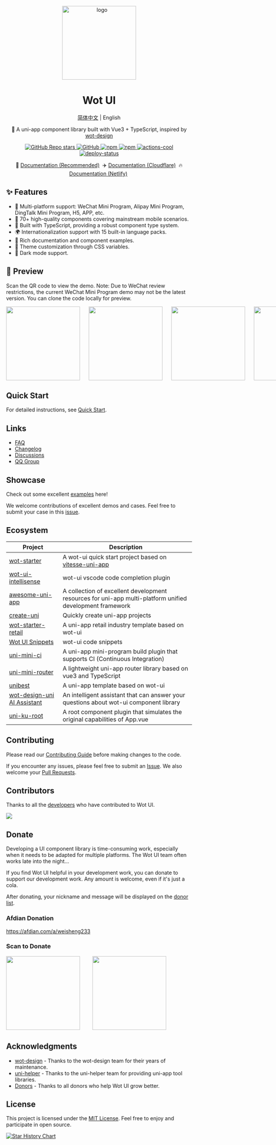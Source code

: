 <p align="center">
    <img alt="logo" src="https://wot-ui.cn/logo.png" width="200">
</p>
<h1 align="center">Wot UI</h1>

<div align="center">
<p><a href="./README.md">简体中文</a> | English</p>
</div>

<p align="center">📱 A uni-app component library built with Vue3 + TypeScript, inspired by <a href="https://github.com/jd-ftf/wot-design-mini?tab=readme-ov-file">wot-design</a></p>

<p align="center">

<a href="https://github.com/Moonofweisheng/wot-design-uni">
  <img alt="GitHub Repo stars" src="https://img.shields.io/github/stars/Moonofweisheng/wot-design-uni?logo=github&color=%234d80f0&link=https%3A%2F%2Fgithub.com%2FMoonofweisheng%2Fwot-design-uni&style=flat-square">
 </a>


<a href="https://github.com/Moonofweisheng/wot-design-uni">
  <img alt="GitHub" src="https://img.shields.io/codecov/c/github/Moonofweisheng/wot-design-uni?style=flat-square">
 </a>

<a href="https://www.npmjs.com/package/wot-design-uni">
  <img alt="npm" src="https://img.shields.io/npm/dm/wot-design-uni?logo=npm&link=https%3A%2F%2Fwww.npmjs.com%2Fpackage%2Fwot-design-uni&style=flat-square">
</a>

 <a href="https://www.npmjs.com/package/wot-design-uni">
  <img alt="npm" src="https://img.shields.io/npm/v/wot-design-uni?logo=npm&color=%234d80f0&link=https%3A%2F%2Fwww.npmjs.com%2Fpackage%2Fwot-design-uni&style=flat-square">
</a>

<a href="https://github.com/actions-cool/" target="_blank" referrerpolicy="no-referrer">
  <img src="https://img.shields.io/badge/using-actions--cool-red?style=flat-square" alt="actions-cool" />
</a>

<a href="https://app.netlify.com/sites/wot-design-uni/deploys" target="_blank" referrerpolicy="no-referrer">
  <img src="https://api.netlify.com/api/v1/badges/0991d8a9-0fb0-483b-8961-5bde066bbd50/deploy-status" alt="deploy-status" />
</a>

</p>

<p align="center">
  🚀 <a href="https://wot-ui.cn">Documentation (Recommended)</a>&nbsp;
  ✈️ <a href="https://wot-design-uni.pages.dev/">Documentation (Cloudflare)</a>&nbsp;
  🔥 <a href="https://wot-design-uni.netlify.app/">Documentation (Netlify)</a>&nbsp;
</p>

## ✨ Features

- 🎯 Multi-platform support: WeChat Mini Program, Alipay Mini Program, DingTalk Mini Program, H5, APP, etc.
- 🚀 70+ high-quality components covering mainstream mobile scenarios.
- 💪 Built with TypeScript, providing a robust component type system.
- 🌍 Internationalization support with 15 built-in language packs.
- 📖 Rich documentation and component examples.
- 🎨 Theme customization through CSS variables.
- 🍭 Dark mode support.

## 📱 Preview

Scan the QR code to view the demo. Note: Due to WeChat review restrictions, the current WeChat Mini Program demo may not be the latest version. You can clone the code locally for preview.

<p style="display:flex;gap:24px">
<img src="https://wot-ui.cn/wx.jpg" width="200" height="200"/>
<img src="https://wot-ui.cn/alipay.png" width="200" height="200" />
<img src="https://wot-ui.cn/h5.png" width="200" height="200" />
<img src="https://wot-ui.cn/android.png" width="200" height="200" />
</p>

## Quick Start

For detailed instructions, see [Quick Start](https://wot-ui.cn/guide/quick-use.html).

## Links

- [FAQ](https://wot-ui.cn/guide/common-problems.html)
- [Changelog](https://wot-ui.cn/guide/changelog.html)
- [Discussions](https://github.com/Moonofweisheng/wot-design-uni/discussions)
- [QQ Group](https://wot-ui.cn/guide/join-group.html)

## Showcase

Check out some excellent [examples](https://wot-ui.cn/guide/cases.html) here!

We welcome contributions of excellent demos and cases. Feel free to submit your case in this [issue](https://github.com/Moonofweisheng/wot-design-uni/issues/16).

## Ecosystem

| Project                                                                                                        | Description                                                 |
| ----------------------------------------------------------------------------------------------------------- | ---------------------------------------------------- |
| [wot-starter](https://github.com/wot-ui/wot-starter)                  | A wot-ui quick start project based on [vitesse-uni-app](https://github.com/uni-helper/vitesse-uni-app)     |
| [wot-ui-intellisense](https://github.com/wot-ui/wot-ui-intellisense)                  | wot-ui vscode code completion plugin     |
| [awesome-uni-app](https://github.com/uni-helper/awesome-uni-app)                                            | A collection of excellent development resources for uni-app multi-platform unified development framework            |
| [create-uni](https://github.com/uni-helper/create-uni)                                                      | Quickly create uni-app projects                                |
| [wot-starter-retail](https://github.com/Moonofweisheng/wot-starter-retail)                                  | A uni-app retail industry template based on wot-ui          |
| [Wot UI Snippets](https://marketplace.visualstudio.com/items?itemName=kiko.wot-design-uni-snippets) | wot-ui code snippets                            |
| [uni-mini-ci](https://github.com/Moonofweisheng/uni-mini-ci)                                                | A uni-app mini-program build plugin that supports CI (Continuous Integration) |
| [uni-mini-router](https://github.com/Moonofweisheng/uni-mini-router)                                        | A lightweight uni-app router library based on vue3 and TypeScript  |
| [unibest](https://github.com/unibest-tech/unibest)                                                              | A uni-app template based on wot-ui                  |
| [wot-design-uni AI Assistant](https://www.coze.cn/store/bot/7347916532258701363)                                 | An intelligent assistant that can answer your questions about wot-ui component library |
| [uni-ku-root](https://github.com/uni-ku/root)                                                               | A root component plugin that simulates the original capabilities of App.vue                  |

## Contributing

Please read our [Contributing Guide](./.github/CONTRIBUTING.md) before making changes to the code.

If you encounter any issues, please feel free to submit an [Issue](https://github.com/Moonofweisheng/wot-design-uni/issues). We also welcome your [Pull Requests](https://github.com/Moonofweisheng/wot-design-uni/pulls).

## Contributors

Thanks to all the [developers](https://github.com/Moonofweisheng/wot-design-uni/graphs/contributors) who have contributed to Wot UI.

<a href="https://github.com/Moonofweisheng/wot-design-uni/graphs/contributors">
  <img src="https://contrib.rocks/image?repo=Moonofweisheng/wot-design-uni" />
</a>

## Donate

Developing a UI component library is time-consuming work, especially when it needs to be adapted for multiple platforms. The Wot UI team often works late into the night...

If you find Wot UI helpful in your development work, you can donate to support our development work. Any amount is welcome, even if it's just a cola.

After donating, your nickname and message will be displayed on the [donor list](https://wot-ui.cn/reward/donor.html).

### Afdian Donation

<a href="https://afdian.com/a/weisheng233">https://afdian.com/a/weisheng233</a>

### Scan to Donate

<p>
<img src="https://wot-ui.cn/weixinQrcode.jpg" width="200" height="200" style="margin-right:30px"/>
<img src="https://wot-ui.cn/alipayQrcode.jpg" width="200" height="200" />
</p>

## Acknowledgments

- [wot-design](https://github.com/jd-ftf/wot-design-mini) - Thanks to the wot-design team for their years of maintenance.
- [uni-helper](https://github.com/uni-helper) - Thanks to the uni-helper team for providing uni-app tool libraries.
- [Donors](https://wot-ui.cn/reward/donor.html) - Thanks to all donors who help Wot UI grow better.

## License

This project is licensed under the [MIT License](https://en.wikipedia.org/wiki/MIT_License). Feel free to enjoy and participate in open source.

[![Star History Chart](https://api.star-history.com/svg?repos=Moonofweisheng/wot-design-uni&type=Date)](https://star-history.com/#Moonofweisheng/wot-design-uni&Date)
